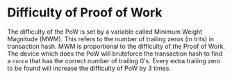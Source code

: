 # Difficulty of Proof of Work

The difficulty of the PoW is set by a variable called Minimum Weight Magnitude (MWM). This refers to the number of trailing zeros (in trits) in transaction hash. MWM is proportional to the difficulty of the Proof of Work. The device which does the PoW will bruteforce the transaction hash to find a `nonce` that has the correct number of trailing 0's. Every extra trailing zero to be found will increase the difficulty of PoW by 3 times.